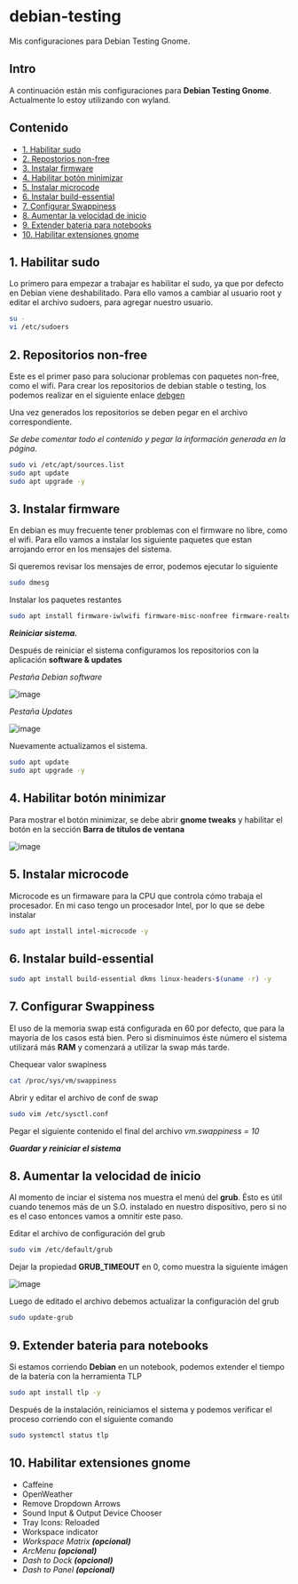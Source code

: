 # debian-testing
Mis configuraciones para Debian Testing Gnome.

## Intro
A continuación están mis configuraciones para **Debian Testing Gnome**. Actualmente lo estoy utilizando con wyland.

## Contenido
- [1. Habilitar sudo](#1-habilitar-sudo)
- [2. Repostorios non-free](#2-repositorios-non-free)
- [3. Instalar firmware](#3-instalar-firmware)
- [4. Habilitar botón minimizar](#4-habilitar-botón-minimizar)
- [5. Instalar microcode](#5-instalar-microcode)
- [6. Instalar build-essential](#6-instalar-build-essential)
- [7. Configurar Swappiness](#7-configurar-swappiness)
- [8. Aumentar la velocidad de inicio](#8-aumentar-la-velocidad-de-inicio)
- [9. Extender bateria para notebooks](#9-extender-bateria-para-notebooks)
- [10. Habilitar extensiones gnome](#10-habilitar-extensiones-gnome)

## 1. Habilitar sudo
Lo primero para empezar a trabajar es habilitar el sudo, ya que por defecto en Debian viene deshabilitado.
Para ello vamos a cambiar al usuario root y editar el archivo sudoers, para agregar nuestro usuario.

```sh
su -
vi /etc/sudoers
```
## 2. Repositorios non-free
Este es el primer paso para solucionar problemas con paquetes non-free, como el wifi. Para crear los repositorios de debian stable o testing, los podemos realizar en el siguiente enlace <a href="https://debgen.simplylinux.ch/">debgen</a>

Una vez generados los repositorios se deben pegar en el archivo correspondiente.

*Se debe comentar todo el contenido y pegar la información generada en la página.*

```sh
sudo vi /etc/apt/sources.list
sudo apt update
sudo apt upgrade -y
```

## 3. Instalar firmware
En debian es muy frecuente tener problemas con el firmware no libre, como el wifi. Para ello vamos a instalar los siguiente paquetes que estan arrojando error en los mensajes del sistema.

Si queremos revisar los mensajes de error, podemos ejecutar lo siguiente

```sh
sudo dmesg
```

Instalar los paquetes restantes

```sh
sudo apt install firmware-iwlwifi firmware-misc-nonfree firmware-realtek firmware-sof-signed -y
```
***Reiniciar sistema.***

Después de reiniciar el sistema configuramos los repositorios con la aplicación **software & updates**

*Pestaña Debian software*

![image](https://user-images.githubusercontent.com/20421050/125216660-dadac000-e28c-11eb-9946-82ae2b54c0f0.png)

*Pestaña Updates*

![image](https://user-images.githubusercontent.com/20421050/125217234-2a6dbb80-e28e-11eb-81d1-f9867ebe4107.png)

Nuevamente actualizamos el sistema.

```sh
sudo apt update
sudo apt upgrade -y
```

## 4. Habilitar botón minimizar
Para mostrar el botón minimizar, se debe abrir **gnome tweaks** y habilitar el botón en la sección **Barra de títulos de ventana**

![image](https://user-images.githubusercontent.com/20421050/125217960-e2e82f00-e28f-11eb-9101-46d684781989.png)

## 5. Instalar microcode
Microcode es un firmaware para la CPU que controla cómo trabaja el procesador. En mi caso tengo un procesador Intel, por lo que se debe instalar

```sh
sudo apt install intel-microcode -y
```

## 6. Instalar build-essential

```sh
sudo apt install build-essential dkms linux-headers-$(uname -r) -y
```

## 7. Configurar Swappiness
El uso de la memoria swap está configurada en 60 por defecto, que para la mayoría de los casos está bien. Pero si disminuimos éste número el sistema utilizará más **RAM** y comenzará a utilizar la swap más tarde.

Chequear valor swapiness

```sh
cat /proc/sys/vm/swappiness
```

Abrir y editar el archivo de conf de swap

```sh
sudo vim /etc/sysctl.conf
```

Pegar el siguiente contenido el final del archivo *vm.swappiness = 10*

***Guardar y reiniciar el sistema***

## 8. Aumentar la velocidad de inicio
Al momento de inciar el sistema nos muestra el menú del **grub**. Ésto es útil cuando tenemos más de un S.O. instalado en nuestro dispositivo, pero si no es el caso entonces vamos a omnitir este paso.

Editar el archivo de configuración del grub

```sh
sudo vim /etc/default/grub
```

Dejar la propiedad **GRUB_TIMEOUT** en 0, como muestra la siguiente imágen

![image](https://user-images.githubusercontent.com/20421050/125221015-90aa0c80-e295-11eb-9386-45ed1eca97b7.png)

Luego de editado el archivo debemos actualizar la configuración del grub

```sh
sudo update-grub
```

## 9. Extender bateria para notebooks
Si estamos corriendo **Debian** en un notebook, podemos extender el tiempo de la batería con la herramienta TLP

```sh
sudo apt install tlp -y
```

Después de la instalación, reiniciamos el sistema y podemos verificar el proceso corriendo con el siguiente comando

```sh
sudo systemctl status tlp
```

## 10. Habilitar extensiones gnome
- Caffeine
- OpenWeather
- Remove Dropdown Arrows
- Sound Input & Output Device Chooser
- Tray Icons: Reloaded
- Workspace indicator
- *Workspace Matrix **(opcional)***
- *ArcMenu **(opcional)***
- *Dash to Dock **(opcional)***
- *Dash to Panel **(opcional)***
